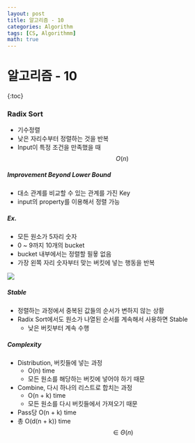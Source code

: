 ```yaml
---
layout: post
title: 알고리즘 - 10
categories: Algorithm
tags: [CS, Algorithmm]
math: true
---
```


# 알고리즘 - 10

{:toc}

### Radix Sort

- 기수정렬
- 낮은 자리수부터 정렬하는 것을 반복
- Input이 특정 조건을 만족했을 때 $$O(n)$$

##### Improvement Beyond Lower Bound

- 대소 관계를 비교할 수 있는 관계를 가진 Key
- input의 property를 이용해서 정렬 가능

##### Ex.

- 모든 원소가 5자리 숫자
- 0 ~ 9까지 10개의 bucket
- bucket 내부에서는 정렬할 필욯 없음
- 가장 왼쪽 자리 숫자부터 맞는 버킷에 넣는 행동을 반복

<img src="https://github.com/L-Hyun/L-Hyun.github.io/blob/main/assets/Algorithm/10-1.png?raw=true" />

##### Stable

- 정렬하는 과정에서 중복된 값들의 순서가 변하지 않는 상황
- Radix Sort에서도 원소가 나열된 순서를 계속해서 사용하면 Stable
  - 낮은 버킷부터 계속 수행

##### Complexity

- Distribution, 버킷들에 넣는 과정
  - O(n) time
  - 모든 원소를 해당하는 버킷에 넣어야 하기 때문
- Combine, 다시 하나의 리스트로 합치는 과정
  - O(n + k) time
  - 모든 원소를 다시 버킷들에서 가져오기 때문
- Pass당 O(n + k) time
- 총 O(d(n + k)) time $$\in \Theta(n)$$
